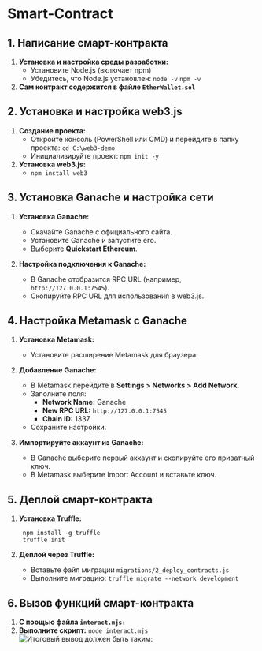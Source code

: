 # Smart-Contract

## 1. Написание смарт-контракта
1. **Установка и настройка среды разработки:**
    - Установите Node.js (включает npm)
    - Убедитесь, что Node.js установлен:
          `node -v`
          `npm -v`
2. **Сам контракт содержится в файле `EtherWallet.sol`**

## 2. Установка и настройка web3.js
1. **Создание проекта:**
   - Откройте консоль (PowerShell или CMD) и перейдите в папку проекта:
     `cd C:\web3-demo`
   - Инициализируйте проект:
     `npm init -y`
2. **Установка web3.js:**
   - `npm install web3`

## 3. Установка Ganache и настройка сети
1. **Установка Ganache:**

    - Скачайте Ganache с официального сайта.
    - Установите Ganache и запустите его.
    - Выберите **Quickstart Ethereum**.
2. **Настройка подключения к Ganache:**

    - В Ganache отобразится RPC URL (например, `http://127.0.0.1:7545`).
    - Скопируйте RPC URL для использования в web3.js.

## 4. Настройка Metamask с Ganache
1. **Установка Metamask:**

    - Установите расширение Metamask для браузера.
2. **Добавление Ganache:**

    - В Metamask перейдите в **Settings > Networks > Add Network**.
    - Заполните поля:
        - **Network Name:** Ganache
        - **New RPC URL:** `http://127.0.0.1:7545`
        - **Chain ID:** 1337
    - Сохраните настройки.
3. **Импортируйте аккаунт из Ganache:**

    - В Ganache выберите первый аккаунт и скопируйте его приватный ключ.
    - В Metamask выберите Import Account и вставьте ключ.

## 5. Деплой смарт-контракта
1. **Установка Truffle:**

        npm install -g truffle
        truffle init
2. **Деплой через Truffle:**

    - Вставьте файл миграции `migrations/2_deploy_contracts.js`
    - Выполните миграцию:
    `truffle migrate --network development`

## 6. Вызов функций смарт-контракта
1. **С поощью файла `interact.mjs:`**
2. **Выполните скрипт:** `node interact.mjs`
![Итоговый вывод должен быть таким: ](blob:https://web.telegram.org/1f4cf335-2de9-41f2-a3df-65b1eb4e15bd)
